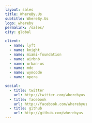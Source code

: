 ```yaml
---
layout: sales
title: WhereBy.Us
subtitle: WhereBy.Us
logo: whereby
permalink: /sales/
city: global

client:
  - name: lyft
  - name: knight
  - name: miami-foundation
  - name: airbnb
  - name: urban-us
  - name: mdc
  - name: wyncode
  - name: opera

social:
  - title: twitter
    url: http://twitter.com/wherebyus
  - title: facebook
    url: http://facebook.com/wherebyus
  - title: github
    url: http://github.com/wherebyus
---
```


